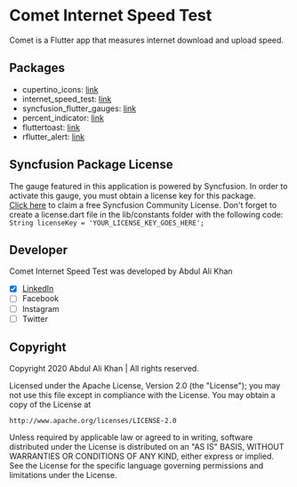 # Comet Internet Speed Test

Comet is a Flutter app that measures internet download and upload speed.

## Packages
* cupertino_icons: [link](https://pub.dev/packages/cupertino_icons)
* internet_speed_test: [link](https://pub.dev/packages/internet_speed_test)
* syncfusion_flutter_gauges: [link](https://pub.dev/packages/syncfusion_flutter_gauges)
* percent_indicator: [link](https://pub.dev/packages/percent_indicator)
* fluttertoast: [link](https://pub.dev/packages/fluttertoast)
* rflutter_alert: [link](https://pub.dev/packages/rflutter_alert)

## Syncfusion Package License
The gauge featured in this application is powered by Syncfusion. In order to activate this gauge, you must obtain a license key for this package.<br />
[Click here](https://www.syncfusion.com/products/communitylicense) to claim a free Syncfusion Community License. Don't forget to create a license.dart file in the lib/constants folder with the following code: <br />
`String licenseKey = 'YOUR_LICENSE_KEY_GOES_HERE';`

## Developer
Comet Internet Speed Test was developed by Abdul Ali Khan
- [x] [LinkedIn](https://pk.linkedin.com/in/abdul-ali-khan-620632144)
- [ ] Facebook
- [ ] Instagram
- [ ] Twitter

## Copyright
Copyright 2020 Abdul Ali Khan | All rights reserved.

Licensed under the Apache License, Version 2.0 (the "License");
you may not use this file except in compliance with the License.
You may obtain a copy of the License at

    http://www.apache.org/licenses/LICENSE-2.0

Unless required by applicable law or agreed to in writing, software
distributed under the License is distributed on an "AS IS" BASIS,
WITHOUT WARRANTIES OR CONDITIONS OF ANY KIND, either express or implied.
See the License for the specific language governing permissions and
limitations under the License.
